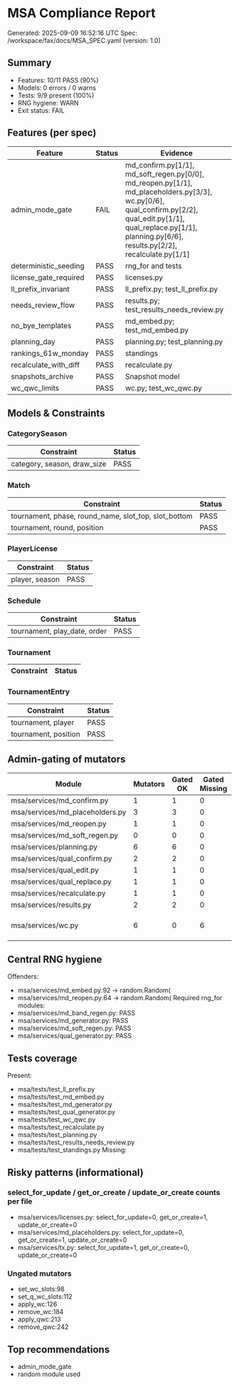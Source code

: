# MSA Compliance Report
Generated: 2025-09-09 16:52:16 UTC
Spec: /workspace/fax/docs/MSA_SPEC.yaml (version: 1.0)

## Summary
- Features: 10/11 PASS (90%)
- Models: 0 errors / 0 warns
- Tests: 9/9 present (100%)
- RNG hygiene: WARN
- Exit status: FAIL

## Features (per spec)
| Feature | Status | Evidence |
|---|---|---|
| admin_mode_gate | FAIL | md_confirm.py[1/1], md_soft_regen.py[0/0], md_reopen.py[1/1], md_placeholders.py[3/3], wc.py[0/6], qual_confirm.py[2/2], qual_edit.py[1/1], qual_replace.py[1/1], planning.py[6/6], results.py[2/2], recalculate.py[1/1] |
| deterministic_seeding | PASS | rng_for and tests |
| license_gate_required | PASS | licenses.py |
| ll_prefix_invariant | PASS | ll_prefix.py; test_ll_prefix.py |
| needs_review_flow | PASS | results.py; test_results_needs_review.py |
| no_bye_templates | PASS | md_embed.py; test_md_embed.py |
| planning_day | PASS | planning.py; test_planning.py |
| rankings_61w_monday | PASS | standings |
| recalculate_with_diff | PASS | recalculate.py |
| snapshots_archive | PASS | Snapshot model |
| wc_qwc_limits | PASS | wc.py; test_wc_qwc.py |

## Models & Constraints
### CategorySeason
| Constraint | Status |
|---|---|
| category, season, draw_size | PASS |
### Match
| Constraint | Status |
|---|---|
| tournament, phase, round_name, slot_top, slot_bottom | PASS |
| tournament, round, position | PASS |
### PlayerLicense
| Constraint | Status |
|---|---|
| player, season | PASS |
### Schedule
| Constraint | Status |
|---|---|
| tournament, play_date, order | PASS |
### Tournament
| Constraint | Status |
|---|---|
### TournamentEntry
| Constraint | Status |
|---|---|
| tournament, player | PASS |
| tournament, position | PASS |

## Admin-gating of mutators
| Module | Mutators | Gated OK | Gated Missing | Examples |
|---|---|---|---|---|
| msa/services/md_confirm.py | 1 | 1 | 0 |  |
| msa/services/md_placeholders.py | 3 | 3 | 0 |  |
| msa/services/md_reopen.py | 1 | 1 | 0 |  |
| msa/services/md_soft_regen.py | 0 | 0 | 0 |  |
| msa/services/planning.py | 6 | 6 | 0 |  |
| msa/services/qual_confirm.py | 2 | 2 | 0 |  |
| msa/services/qual_edit.py | 1 | 1 | 0 |  |
| msa/services/qual_replace.py | 1 | 1 | 0 |  |
| msa/services/recalculate.py | 1 | 1 | 0 |  |
| msa/services/results.py | 2 | 2 | 0 |  |
| msa/services/wc.py | 6 | 0 | 6 | set_wc_slots:98, set_q_wc_slots:112, apply_wc:126 |

## Central RNG hygiene
Offenders:
- msa/services/md_embed.py:92 -> random.Random(
- msa/services/md_reopen.py:84 -> random.Random(
Required rng_for modules:
- msa/services/md_band_regen.py: PASS
- msa/services/md_generator.py: PASS
- msa/services/md_soft_regen.py: PASS
- msa/services/qual_generator.py: PASS

## Tests coverage
Present:
- msa/tests/test_ll_prefix.py
- msa/tests/test_md_embed.py
- msa/tests/test_md_generator.py
- msa/tests/test_qual_generator.py
- msa/tests/test_wc_qwc.py
- msa/tests/test_recalculate.py
- msa/tests/test_planning.py
- msa/tests/test_results_needs_review.py
- msa/tests/test_standings.py
Missing:

## Risky patterns (informational)
### select_for_update / get_or_create / update_or_create counts per file
- msa/services/licenses.py: select_for_update=0, get_or_create=1, update_or_create=0
- msa/services/md_placeholders.py: select_for_update=0, get_or_create=1, update_or_create=0
- msa/services/tx.py: select_for_update=1, get_or_create=0, update_or_create=0
### Ungated mutators
- set_wc_slots:98
- set_q_wc_slots:112
- apply_wc:126
- remove_wc:184
- apply_qwc:213
- remove_qwc:242

## Top recommendations
- admin_mode_gate
- random module used
